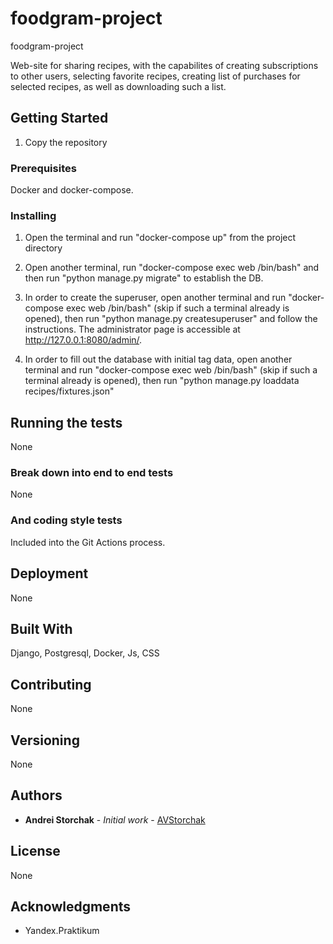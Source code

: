 # foodgram-project
foodgram-project

Web-site for sharing recipes, with the capabilites of creating subscriptions to other users, selecting favorite recipes, creating list of purchases for selected recipes, as well as downloading such a list.


## Getting Started

1. Copy the repository

### Prerequisites

Docker and docker-compose.

### Installing

1. Open the terminal and run "docker-compose up" from the project directory

2. Open another terminal, run "docker-compose exec web /bin/bash" and then run "python manage.py migrate" to establish the DB. 

3. In order to create the superuser, open another terminal and run "docker-compose exec web /bin/bash" (skip if such a terminal already is opened), then run "python manage.py createsuperuser" and follow the instructions. The administrator page is accessible at http://127.0.0.1:8080/admin/.

4. In order to fill out the database with initial tag data, open another terminal and run "docker-compose exec web /bin/bash" (skip if such a terminal already is opened), then run "python manage.py loaddata recipes/fixtures.json"

## Running the tests

None

### Break down into end to end tests

None

### And coding style tests

Included into the Git Actions process.

## Deployment

None

## Built With

Django, Postgresql, Docker, Js, CSS

## Contributing

None

## Versioning

None

## Authors

* **Andrei Storchak** - *Initial work* - [AVStorchak](https://github.com/AVStorchak/)

## License

None

## Acknowledgments

* Yandex.Praktikum

